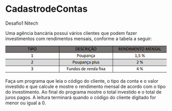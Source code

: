 # CadastrodeContas
Desafio1 Nitech

Uma agência bancária possui vários clientes que podem fazer investimentos com
rendimentos mensais, conforme a tabela a seguir:

![img_1.png](img_1.png)

Faça um programa que leia o código do cliente, o tipo da conta e o valor investido e que
calcule e mostre o rendimento mensal de acordo com o tipo do investimento. Ao final
do programa mostre o total investido e o total de juros pagos.
A leitura terminará quando o código do cliente digitado for menor ou igual a 0.
